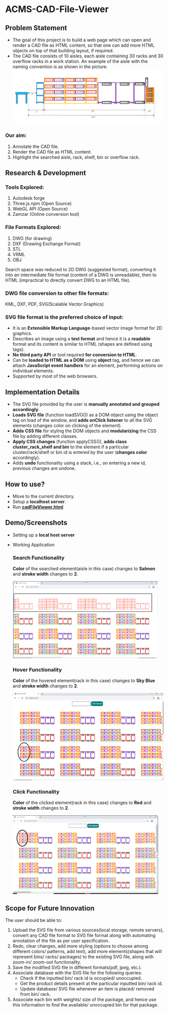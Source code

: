 # ACMS-CAD-File-Viewer

## Problem Statement
* The goal of this project is to build a web page which can open and render a CAD file as HTML content, so that one can add more HTML objects on top of that building layout, if    required.
* The CAD file consists of 10 aisles, each aisle containing 30 racks and 30 overflow racks in a work station.
An example of the aisle with the naming convention is as shown in the picture.</br>
![aisle](images/aisle.png)

### Our aim:
1. Annotate the CAD file.
2. Render the CAD file as HTML content.
3. Highlight the searched aisle, rack, shelf, bin or overflow rack.

## Research & Development
### Tools Explored: 
1. Autodesk forge
2. Three.js npm (Open Source)
3. WebGL API (Open Source)
4. Zamzar (Online conversion tool)
### File Formats Explored:
1. DWG (for drawing)
2. DXF (Drawing Exchange Format)
3. STL
4. VRML
5. OBJ


Search space was reduced to 2D DWG (suggested format), converting it into an intermediate file format (content of a DWG is unreadable), then to HTML (impractical to directly convert DWG to an HTML file).

### DWG file conversion to other file formats: 
KML, DXF, PDF, SVG(Scalable Vector Graphics)

### SVG file format is the preferred choice of input:
* It is an **Extensible Markup Language**-based vector image format for 2D graphics.
* Describes an image using a **text format** and hence it is a **readable** format and its content is similar to HTML (shapes are defined using tags).
* **No third party API** or tool required **for conversion to HTML**.
* Can be **loaded to HTML as a DOM** using **object** tag, and hence we can attach **JavaScript event handlers** for an element, performing actions on individual elements.
* Supported by most of the web browsers.
  
## Implementation Details 
* The SVG file provided by the user is **manually annotated and grouped accordingly**.
* **Loads SVG file** (function loadSVG()) as a DOM object using the object tag on load of the window, and **adds onClick listener** to all the SVG elements (changes color on clicking of   the element).
* **Adds CSS file** for styling the DOM objects and **modularizing** the CSS file by adding different classes.
* **Apply CSS changes** (function applyCSS()), **adds class cluster_rack_shelf and bin** to the element if a particular cluster/rack/shelf or bin id is entered by the user (**changes color** accordingly). 
* Adds **undo** functionality using a stack, i.e., on entering a new id, previous changes are undone.

## How to use?
* Move to the current directory.
* Setup a **localhost server**.
* Run [**cadFileViewer.html**](cadFileViewer.html)

## Demo/Screenshots
* Setting up a **local host server**
* Working Application
  ### Search Functionality
  **Color** of the searched element(aisle in this case) changes to **Salmon** and **stroke width** changes to **2**.
  
  ![search](images/search.png)
  
  ### Hover Functionality
  **Color** of the hovered element(rack in this case) changes to **Sky Blue** and **stroke width** changes to **2**.
  
  ![hover](images/hover.png)
  
  ### Click Functionality
  **Color** of the clicked element(rack in this case) changes to **Red** and **stroke width** changes to **2**.
  
  ![click](images/click.png)

## Scope for Future Innovation
The user should be able to:

1. Upload the SVG file from various sources(local storage, remote servers), convert any CAD file format to SVG file format along with automating annotation of the file as per user specification.
2. Redo, clear changes, add more styling (options to choose among different colors/ patterns, add text), add more elements(shapes that will represent bins/ racks/ packages) to the existing SVG file, along with zoom-in/ zoom-out functionality.
3. Save the modified SVG file in different formats(pdf, jpeg, etc.).
4. Associate database with the SVG file for the following queries:
    * Check if the inputted bin/ rack id is occupied/ unoccupied.
    * Get the product details present at the particular inputted bin/ rack id.
    * Update database/ SVG file whenever an item is placed/ removed from bin/ rack.
5. Associate each bin with weights/ size of the package, and hence use this information to find the available/ unoccupied bin for that package.

